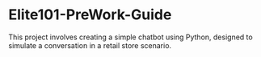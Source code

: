# Elite101-PreWork-Guide
This project involves creating a simple chatbot using Python, designed to simulate a conversation in a retail store scenario. 
